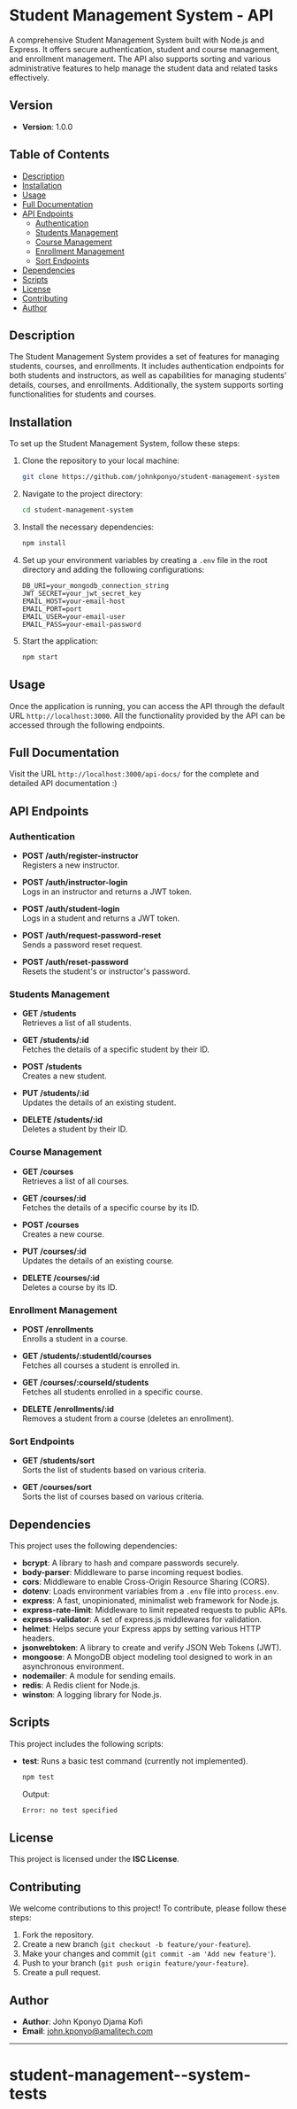 # Student Management System - API

A comprehensive Student Management System built with Node.js and Express. It offers secure authentication, student and course management, and enrollment management. The API also supports sorting and various administrative features to help manage the student data and related tasks effectively.

## Version

- **Version**: 1.0.0

## Table of Contents

- [Description](#description)
- [Installation](#installation)
- [Usage](#usage)
- [Full Documentation](#full-documentation)
- [API Endpoints](#api-endpoints)
  - [Authentication](#authentication)
  - [Students Management](#students-management)
  - [Course Management](#course-management)
  - [Enrollment Management](#enrollment-management)
  - [Sort Endpoints](#sort-endpoints)
- [Dependencies](#dependencies)
- [Scripts](#scripts)
- [License](#license)
- [Contributing](#contributing)
- [Author](#author)

## Description

The Student Management System provides a set of features for managing students, courses, and enrollments. It includes authentication endpoints for both students and instructors, as well as capabilities for managing students' details, courses, and enrollments. Additionally, the system supports sorting functionalities for students and courses.

## Installation

To set up the Student Management System, follow these steps:

1. Clone the repository to your local machine:

    ```bash
    git clone https://github.com/johnkponyo/student-management-system
    ```

2. Navigate to the project directory:

    ```bash
    cd student-management-system
    ```

3. Install the necessary dependencies:

    ```bash
    npm install
    ```

4. Set up your environment variables by creating a `.env` file in the root directory and adding the following configurations:

    ```
    DB_URI=your_mongodb_connection_string
    JWT_SECRET=your_jwt_secret_key
    EMAIL_HOST=your-email-host
    EMAIL_PORT=port
    EMAIL_USER=your-email-user
    EMAIL_PASS=your-email-password
    ```

5. Start the application:

    ```bash
    npm start
    ```

## Usage

Once the application is running, you can access the API through the default URL `http://localhost:3000`. All the functionality provided by the API can be accessed through the following endpoints.

## Full Documentation

Visit the URL `http://localhost:3000/api-docs/` for the complete and detailed API documentation :)

## API Endpoints

### Authentication

- **POST /auth/register-instructor**  
  Registers a new instructor.

- **POST /auth/instructor-login**  
  Logs in an instructor and returns a JWT token.

- **POST /auth/student-login**  
  Logs in a student and returns a JWT token.

- **POST /auth/request-password-reset**  
  Sends a password reset request.

- **POST /auth/reset-password**  
  Resets the student's or instructor's password.

### Students Management

- **GET /students**  
  Retrieves a list of all students.

- **GET /students/:id**  
  Fetches the details of a specific student by their ID.

- **POST /students**  
  Creates a new student.

- **PUT /students/:id**  
  Updates the details of an existing student.

- **DELETE /students/:id**  
  Deletes a student by their ID.

### Course Management

- **GET /courses**  
  Retrieves a list of all courses.

- **GET /courses/:id**  
  Fetches the details of a specific course by its ID.

- **POST /courses**  
  Creates a new course.

- **PUT /courses/:id**  
  Updates the details of an existing course.

- **DELETE /courses/:id**  
  Deletes a course by its ID.

### Enrollment Management

- **POST /enrollments**  
  Enrolls a student in a course.

- **GET /students/:studentId/courses**  
  Fetches all courses a student is enrolled in.

- **GET /courses/:courseId/students**  
  Fetches all students enrolled in a specific course.

- **DELETE /enrollments/:id**  
  Removes a student from a course (deletes an enrollment).

### Sort Endpoints

- **GET /students/sort**  
  Sorts the list of students based on various criteria.

- **GET /courses/sort**  
  Sorts the list of courses based on various criteria.

## Dependencies

This project uses the following dependencies:

- **bcrypt**: A library to hash and compare passwords securely.
- **body-parser**: Middleware to parse incoming request bodies.
- **cors**: Middleware to enable Cross-Origin Resource Sharing (CORS).
- **dotenv**: Loads environment variables from a `.env` file into `process.env`.
- **express**: A fast, unopinionated, minimalist web framework for Node.js.
- **express-rate-limit**: Middleware to limit repeated requests to public APIs.
- **express-validator**: A set of express.js middlewares for validation.
- **helmet**: Helps secure your Express apps by setting various HTTP headers.
- **jsonwebtoken**: A library to create and verify JSON Web Tokens (JWT).
- **mongoose**: A MongoDB object modeling tool designed to work in an asynchronous environment.
- **nodemailer**: A module for sending emails.
- **redis**: A Redis client for Node.js.
- **winston**: A logging library for Node.js.

## Scripts

This project includes the following scripts:

- **test**: Runs a basic test command (currently not implemented).
    ```bash
    npm test
    ```
    Output:
    ```bash
    Error: no test specified
    ```

## License

This project is licensed under the **ISC License**.

## Contributing

We welcome contributions to this project! To contribute, please follow these steps:

1. Fork the repository.
2. Create a new branch (`git checkout -b feature/your-feature`).
3. Make your changes and commit (`git commit -am 'Add new feature'`).
4. Push to your branch (`git push origin feature/your-feature`).
5. Create a pull request.

## Author

- **Author**: John Kponyo Djama Kofi
- **Email**: john.kponyo@amalitech.com

---

# student-management--system-tests
